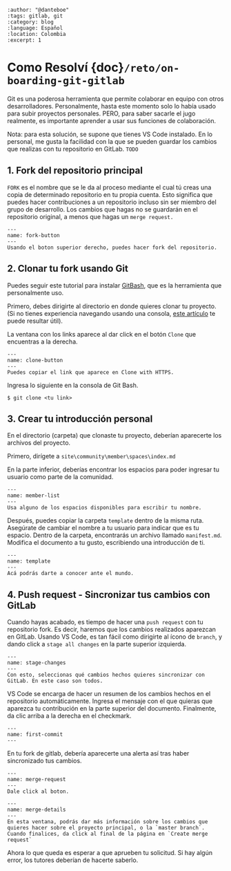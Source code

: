 ```{post} 2023-07-18
:author: "@danteboe"
:tags: gitlab, git
:category: blog
:language: Español
:location: Colombia
:excerpt: 1
```

# Como Resolví {doc}`/reto/on-boarding-git-gitlab`

Git es una poderosa herramienta que permite colaborar en equipo con otros desarrolladores. Personalmente, hasta este momento solo lo había usado para subir proyectos personales. PERO, para saber sacarle el jugo realmente, es importante aprender a usar sus funciones de colaboración.

Nota: para esta solución, se supone que tienes VS Code instalado. En lo personal, me gusta la facilidad con la que se pueden guardar los cambios que realizas con tu repositorio en GitLab.
`TODO`

## 1. Fork del repositorio principal

`FORK` es el nombre que se le da al proceso mediante el cual tú creas una copia de determinado repositorio en tu propia cuenta. Esto significa que puedes hacer contribuciones a un repositorio incluso sin ser miembro del grupo de desarrollo. Los cambios que hagas no se guardarán en el repositorio original, a menos que hagas un `merge request.`

```{figure} danteboe.md-data/fork.png
---
name: fork-button
---
Usando el boton superior derecho, puedes hacer fork del repositorio.
```

## 2. Clonar tu fork usando Git
Puedes seguir este tutorial para instalar [GitBash](https://www.educative.io/answers/how-to-install-git-bash-in-windows), que es la herramienta que personalmente uso.

Primero, debes dirigirte al directorio en donde quieres clonar tu proyecto. (Si no tienes experiencia navegando usando una consola, [este artículo](https://www.computerhope.com/issues/ch000795.htm) te puede resultar útil).

La ventana con los links aparece al dar click en el botón `Clone` que encuentras a la derecha.

```{figure} danteboe.md-data/clone.png
---
name: clone-button
---
Puedes copiar el link que aparece en Clone with HTTPS.
```
Ingresa lo siguiente en la consola de Git Bash.

```console
$ git clone <tu link>
```
## 3. Crear tu introducción personal
En el directorio (carpeta) que clonaste tu proyecto, deberían aparecerte los archivos del proyecto. 

Primero, dirígete a `site\community\member\spaces\index.md`

En la parte inferior, deberías encontrar los espacios para poder ingresar tu usuario como parte de la comunidad. 

```{figure} danteboe.md-data/members.png
---
name: member-list
---
Usa alguno de los espacios disponibles para escribir tu nombre.
```
Después, puedes copiar la carpeta `template` dentro de la misma ruta. Asegúrate de cambiar el nombre a tu usuario para indicar que es tu espacio. Dentro de la carpeta, encontrarás un archivo llamado `manifest.md`. Modifica el documento a tu gusto, escribiendo una introducción de ti.

```{figure} danteboe.md-data/template.png
---
name: template
---
Acá podrás darte a conocer ante el mundo.
```

## 4. Push request - Sincronizar tus cambios con GitLab

Cuando hayas acabado, es tiempo de hacer una `push request` con tu repositorio fork. Es decir, haremos que los cambios realizados aparezcan en GitLab.
Usando VS Code, es tan fácil como dirigirte al ícono de `branch`, y dando click a `stage all changes` en la parte superior izquierda.

```{figure} danteboe.md-data/stage_changes.png
---
name: stage-changes
---
Con esto, seleccionas qué cambios hechos quieres sincronizar con GitLab. En este caso son todos.
```
VS Code se encarga de hacer un resumen de los cambios hechos en el repositorio automáticamente. Ingresa el mensaje con el que quieras que aparezca tu contribución en la parte superior del documento. Finalmente, da clic arriba a la derecha en el checkmark.

```{figure} danteboe.md-data/first_commit.png
---
name: first-commit
---
```
En tu fork de gitlab, debería aparecerte una alerta así tras haber sincronizado tus cambios.
```{figure} danteboe.md-data/merge_request.png
---
name: merge-request
---
Dale click al boton.
```

```{figure} danteboe.md-data/merge_details.png
---
name: merge-details
---
En esta ventana, podrás dar más información sobre los cambios que quieres hacer sobre el proyecto principal, o la `master branch`. Cuando finalices, da click al final de la página en `Create merge request`
```
Ahora lo que queda es esperar a que aprueben tu solicitud. Si hay algún error, los tutores deberían de hacerte saberlo.
